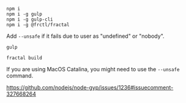```shell
npm i
npm i -g gulp
npm i -g gulp-cli
npm i -g @frctl/fractal
```

Add `--unsafe` if it fails due to user as "undefined" or "nobody".

```shell
gulp
```

```shell
fractal build
```

If you are using MacOS Catalina, you might need to use the `--unsafe` command. 

https://github.com/nodejs/node-gyp/issues/1236#issuecomment-327668264
